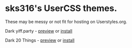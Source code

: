 # sks316's UserCSS themes.
These may be messy or not fit for hosting on Userstyles.org.

Dark yiff.party - [preview](https://raw.githubusercontent.com/sks316/usercss/master/Dark%20yiff.party/yiff.png) or [install](https://raw.githubusercontent.com/sks316/usercss/master/Dark%20yiff.party/yiff.user.css)

Dark 20 Things - [preview](https://github.com/sks316/usercss/raw/master/Dark%2020%20Things/dark.png) or [install](https://github.com/sks316/usercss/raw/master/Dark%2020%20Things/dark.user.css)
